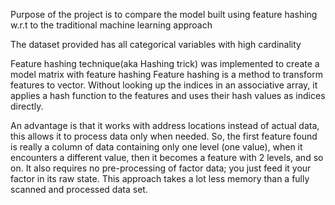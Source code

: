 Purpose of the project is to compare the model built using feature hashing w.r.t to the traditional machine learning approach

The dataset provided has all categorical variables with high cardinality

Feature hashing technique(aka Hashing trick) was implemented to create a model matrix with feature hashing
Feature hashing is a method to transform features to vector. Without looking up the indices in an associative array, 
it applies a hash function to the features and uses their hash values as indices directly.

An advantage is that it works with address locations instead of actual data, this allows it to process data only when needed. So, the first feature found is really a column of data containing only one level (one value), when it encounters a different value, then it becomes a feature with 2 levels, and so on. It also requires no pre-processing of factor data; you just feed it your factor in its raw state. 
This approach takes a lot less memory than a fully scanned and processed data set.
